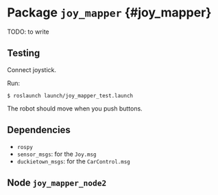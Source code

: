 # Package `joy_mapper` {#joy_mapper}

TODO: to write


## Testing

Connect joystick.

Run:

    $ roslaunch launch/joy_mapper_test.launch

The robot should move when you push buttons.

## Dependencies

* `rospy`
* `sensor_msgs`: for the `Joy.msg`
* `duckietown_msgs`: for the `CarControl.msg`

## Node `joy_mapper_node2`

<move-here src="#joy_mapper-joy_mapper_node2-autogenerated"/>
